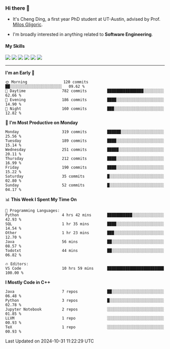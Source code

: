 ### Hi there 👋

* It's Cheng Ding, a first year PhD student at UT-Austin, advised by Prof. [Milos Gligoric](https://users.ece.utexas.edu/~gligoric/).

* I'm broadly interested in anything related to **Software Engineering**.

#### My Skills

![](https://img.shields.io/badge/C++-65318e?logo=cplusplus&logoColor=fff)
![](https://img.shields.io/badge/Python-3e74a2?logo=python&logoColor=fff)
![](https://img.shields.io/badge/C-5654a2?logo=c&logoColor=fff)
![](https://img.shields.io/badge/Go-00aaff?logo=go&logoColor=fff)
![](https://img.shields.io/badge/Docker-0088ff?logo=docker&logoColor=fff)
![](https://img.shields.io/badge/Apache-D22128?logo=apache&logoColor=fff)

---
<!--START_SECTION:waka-->
**I'm an Early 🐤** 

```text
🌞 Morning                120 commits         ██░░░░░░░░░░░░░░░░░░░░░░░   09.62 % 
🌆 Daytime                782 commits         ████████████████░░░░░░░░░   62.66 % 
🌃 Evening                186 commits         ████░░░░░░░░░░░░░░░░░░░░░   14.90 % 
🌙 Night                  160 commits         ███░░░░░░░░░░░░░░░░░░░░░░   12.82 % 
```
📅 **I'm Most Productive on Monday** 

```text
Monday                   319 commits         ██████░░░░░░░░░░░░░░░░░░░   25.56 % 
Tuesday                  189 commits         ████░░░░░░░░░░░░░░░░░░░░░   15.14 % 
Wednesday                251 commits         █████░░░░░░░░░░░░░░░░░░░░   20.11 % 
Thursday                 212 commits         ████░░░░░░░░░░░░░░░░░░░░░   16.99 % 
Friday                   190 commits         ████░░░░░░░░░░░░░░░░░░░░░   15.22 % 
Saturday                 35 commits          █░░░░░░░░░░░░░░░░░░░░░░░░   02.80 % 
Sunday                   52 commits          █░░░░░░░░░░░░░░░░░░░░░░░░   04.17 % 
```


📊 **This Week I Spent My Time On** 

```text
💬 Programming Languages: 
Python                   4 hrs 42 mins       ███████████░░░░░░░░░░░░░░   42.93 % 
SQL                      1 hr 35 mins        ████░░░░░░░░░░░░░░░░░░░░░   14.54 % 
Other                    1 hr 23 mins        ███░░░░░░░░░░░░░░░░░░░░░░   12.70 % 
Java                     56 mins             ██░░░░░░░░░░░░░░░░░░░░░░░   08.57 % 
Todotxt                  44 mins             ██░░░░░░░░░░░░░░░░░░░░░░░   06.82 % 

🔥 Editors: 
VS Code                  10 hrs 59 mins      █████████████████████████   100.00 % 
```

**I Mostly Code in C++** 

```text
Java                     7 repos             ██░░░░░░░░░░░░░░░░░░░░░░░   06.48 % 
Python                   3 repos             █░░░░░░░░░░░░░░░░░░░░░░░░   02.78 % 
Jupyter Notebook         2 repos             ░░░░░░░░░░░░░░░░░░░░░░░░░   01.85 % 
LLVM                     1 repo              ░░░░░░░░░░░░░░░░░░░░░░░░░   00.93 % 
TeX                      1 repo              ░░░░░░░░░░░░░░░░░░░░░░░░░   00.93 % 
```




 Last Updated on 2024-10-31 11:22:29 UTC
<!--END_SECTION:waka-->
